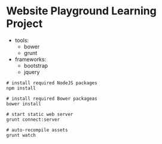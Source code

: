 # Website Playground Learning Project

- tools:
  - bower
  - grunt
- frameworks:
  - bootstrap
  - jquery

```
# install required NodeJS packages
npm install

# install required Bower packageas
bower install

# start static web server
grunt connect:server

# auto-recompile assets
grunt watch
```
